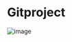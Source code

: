 # Gitproject
![image](https://github.com/TheRhythmGoyal/Gitproject/assets/48850719/73e3b6b4-0f99-4340-8668-4af26337b00e)
